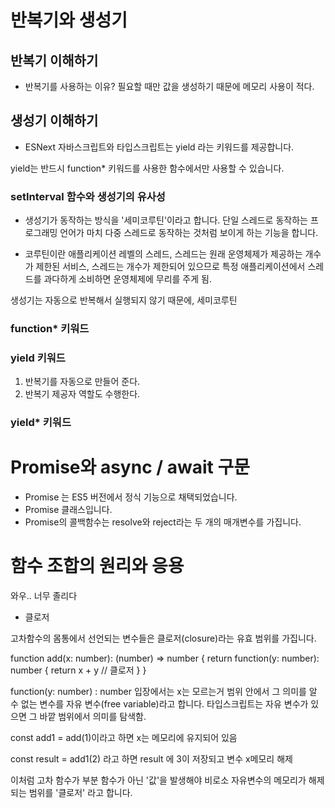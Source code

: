 # 반복기와 생성기

## 반복기 이해하기

- 반복기를 사용하는 이유?
필요할 때만 값을 생성하기 때문에 메모리 사용이 적다.

## 생성기 이해하기

- ESNext 자바스크립트와 타입스크립트는 yield 라는 키워드를 제공합니다.

yield는 반드시 function* 키워드를 사용한 함수에서만 사용할 수 있습니다.

### setInterval 함수와 생성기의 유사성

- 생성기가 동작하는 방식을 '세미코루틴'이라고 합니다. 단일 스레드로 동작하는
프로그래밍 언어가 마치 다중 스레드로 동작하는 것처럼 보이게 하는 기능을 합니다.

- 코루틴이란 애플리케이션 레벨의 스레드, 스레드는 원래 운영체제가 제공하는 개수가
제한된 서비스, 스레드는 개수가 제한되어 있으므로 특정 애플리케이션에서
스레드를 과다하게 소비하면 운영체제에 무리를 주게 됨. 

생성기는 자동으로 반복해서 실행되지 않기 때문에, 세미코루틴

### function* 키워드

### yield 키워드

1. 반복기를 자동으로 만들어 준다.
2. 반복기 제공자 역할도 수행한다.

### yield* 키워드


# Promise와 async / await 구문

- Promise 는 ES5 버전에서 정식 기능으로 채택되었습니다.
- Promise 클래스입니다. 
- Promise의 콜백함수는 resolve와 reject라는 두 개의 매개변수를 가집니다.

# 함수 조합의 원리와 응용

와우.. 너무 졸리다


* 클로저

고차함수의 몸통에서 선언되는 변수들은 클로저(closure)라는 유효 범위를 가집니다.

 function add(x: number): (number) => number {
     return function(y: number): number {
         return x + y                        // 클로저
     }
 }

 function(y: number) : number  입장에서는 x는 모르는거
 범위 안에서 그 의미를 알 수 없는 변수를 자유 변수(free variable)라고 합니다.
타입스크립트는 자유 변수가 있으면 그 바깥 범위에서 의미를 탐색함.

const add1 = add(1)이라고 하면 x는 메모리에 유지되어 있음

const result = add1(2) 라고 하면 result 에 3이 저장되고 변수 x메모리 해제

이처럼 고차 함수가 부분 함수가 아닌 '값'을 발생해야 비로소 자유변수의 메모리가 해제되는
범위를 '클로저' 라고 합니다.

